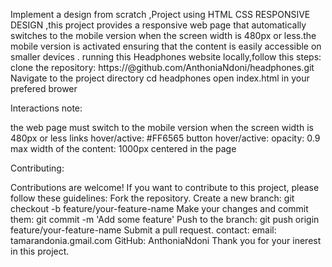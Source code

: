 Implement a design from scratch ,Project using HTML CSS RESPONSIVE DESIGN ,this project provides a responsive web page that automatically switches to the mobile version when the screen width is 480px or less.the mobile version is activated ensuring that the content is easily accessible on smaller devices . running this Headphones website locally,follow this steps:
clone the repository: https://@github.com/AnthoniaNdoni/headphones.git
Navigate to the project directory cd headphones
open index.html in your prefered brower

Interactions note:

the web page must switch to the mobile version when the screen width is 480px or less
links hover/active: #FF6565
button hover/active: opacity: 0.9
max width of the content: 1000px centered in the page

Contributing:

Contributions are welcome! If you want to contribute to this project, please follow these guidelines:
Fork the repository.
Create a new branch: git checkout -b feature/your-feature-name
Make your changes and commit them: git commit -m 'Add some feature'
Push to the branch: git push origin feature/your-feature-name
Submit a pull request.
contact:
email: tamarandonia.gmail.com
GitHub: AnthoniaNdoni
Thank you for your inerest in this project.
